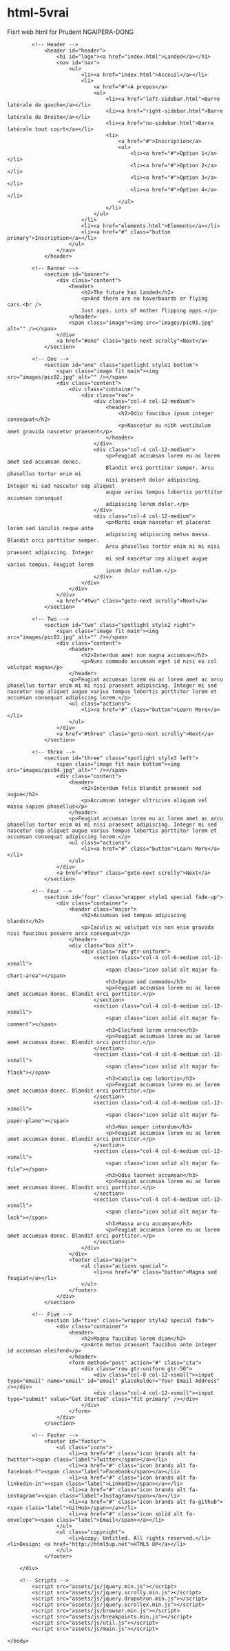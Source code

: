 # html-5vrai
Fisrt web html for Prudent NGAIPERA-DONG
<!DOCTYPE HTML>
<!--
	Landed by HTML5 UP
	html5up.net | @ajlkn
	Free for personal and commercial use under the CCA 3.0 license (html5up.net/license)
-->
<html>
	<head>
		<title>Cours HTML</title>
		<meta charset="utf-8" />
		<meta name="viewport" content="width=device-width, initial-scale=1, user-scalable=no" />
		<link rel="stylesheet" href="assets/css/main.css" />
		<noscript><link rel="stylesheet" href="assets/css/noscript.css" /></noscript>
	</head>
	<body class="is-preload landing">
		<div id="page-wrapper">

			<!-- Header -->
				<header id="header">
					<h1 id="logo"><a href="index.html">Landed</a></h1>
					<nav id="nav">
						<ul>
							<li><a href="index.html">Acceuil</a></li>
							<li>
								<a href="#">A propos</a>
								<ul>
									<li><a href="left-sidebar.html">Barre latérale de gauche</a></li>
									<li><a href="right-sidebar.html">Barre latérale de Droite</a></li>
									<li><a href="no-sidebar.html">Barre latérale tout court</a></li>
									<li>
										<a href="#">Inscription</a>
										<ul>
											<li><a href="#">Option 1</a></li>
											<li><a href="#">Option 2</a></li>
											<li><a href="#">Option 3</a></li>
											<li><a href="#">Option 4</a></li>
										</ul>
									</li>
								</ul>
							</li>
							<li><a href="elements.html">Elements</a></li>
							<li><a href="#" class="button primary">Inscription</a></li>
						</ul>
					</nav>
				</header>

			<!-- Banner -->
				<section id="banner">
					<div class="content">
						<header>
							<h2>The future has landed</h2>
							<p>And there are no hoverboards or flying cars.<br />
							Just apps. Lots of mother flipping apps.</p>
						</header>
						<span class="image"><img src="images/pic01.jpg" alt="" /></span>
					</div>
					<a href="#one" class="goto-next scrolly">Next</a>
				</section>

			<!-- One -->
				<section id="one" class="spotlight style1 bottom">
					<span class="image fit main"><img src="images/pic02.jpg" alt="" /></span>
					<div class="content">
						<div class="container">
							<div class="row">
								<div class="col-4 col-12-medium">
									<header>
										<h2>Odio faucibus ipsum integer consequat</h2>
										<p>Nascetur eu nibh vestibulum amet gravida nascetur praesent</p>
									</header>
								</div>
								<div class="col-4 col-12-medium">
									<p>Feugiat accumsan lorem eu ac lorem amet sed accumsan donec.
									Blandit orci porttitor semper. Arcu phasellus tortor enim mi
									nisi praesent dolor adipiscing. Integer mi sed nascetur cep aliquet
									augue varius tempus lobortis porttitor accumsan consequat
									adipiscing lorem dolor.</p>
								</div>
								<div class="col-4 col-12-medium">
									<p>Morbi enim nascetur et placerat lorem sed iaculis neque ante
									adipiscing adipiscing metus massa. Blandit orci porttitor semper.
									Arcu phasellus tortor enim mi mi nisi praesent adipiscing. Integer
									mi sed nascetur cep aliquet augue varius tempus. Feugiat lorem
									ipsum dolor nullam.</p>
								</div>
							</div>
						</div>
					</div>
					<a href="#two" class="goto-next scrolly">Next</a>
				</section>

			<!-- Two -->
				<section id="two" class="spotlight style2 right">
					<span class="image fit main"><img src="images/pic03.jpg" alt="" /></span>
					<div class="content">
						<header>
							<h2>Interdum amet non magna accumsan</h2>
							<p>Nunc commodo accumsan eget id nisi eu col volutpat magna</p>
						</header>
						<p>Feugiat accumsan lorem eu ac lorem amet ac arcu phasellus tortor enim mi mi nisi praesent adipiscing. Integer mi sed nascetur cep aliquet augue varius tempus lobortis porttitor lorem et accumsan consequat adipiscing lorem.</p>
						<ul class="actions">
							<li><a href="#" class="button">Learn More</a></li>
						</ul>
					</div>
					<a href="#three" class="goto-next scrolly">Next</a>
				</section>

			<!-- Three -->
				<section id="three" class="spotlight style3 left">
					<span class="image fit main bottom"><img src="images/pic04.jpg" alt="" /></span>
					<div class="content">
						<header>
							<h2>Interdum felis blandit praesent sed augue</h2>
							<p>Accumsan integer ultricies aliquam vel massa sapien phasellus</p>
						</header>
						<p>Feugiat accumsan lorem eu ac lorem amet ac arcu phasellus tortor enim mi mi nisi praesent adipiscing. Integer mi sed nascetur cep aliquet augue varius tempus lobortis porttitor lorem et accumsan consequat adipiscing lorem.</p>
						<ul class="actions">
							<li><a href="#" class="button">Learn More</a></li>
						</ul>
					</div>
					<a href="#four" class="goto-next scrolly">Next</a>
				</section>

			<!-- Four -->
				<section id="four" class="wrapper style1 special fade-up">
					<div class="container">
						<header class="major">
							<h2>Accumsan sed tempus adipiscing blandit</h2>
							<p>Iaculis ac volutpat vis non enim gravida nisi faucibus posuere arcu consequat</p>
						</header>
						<div class="box alt">
							<div class="row gtr-uniform">
								<section class="col-4 col-6-medium col-12-xsmall">
									<span class="icon solid alt major fa-chart-area"></span>
									<h3>Ipsum sed commodo</h3>
									<p>Feugiat accumsan lorem eu ac lorem amet accumsan donec. Blandit orci porttitor.</p>
								</section>
								<section class="col-4 col-6-medium col-12-xsmall">
									<span class="icon solid alt major fa-comment"></span>
									<h3>Eleifend lorem ornare</h3>
									<p>Feugiat accumsan lorem eu ac lorem amet accumsan donec. Blandit orci porttitor.</p>
								</section>
								<section class="col-4 col-6-medium col-12-xsmall">
									<span class="icon solid alt major fa-flask"></span>
									<h3>Cubilia cep lobortis</h3>
									<p>Feugiat accumsan lorem eu ac lorem amet accumsan donec. Blandit orci porttitor.</p>
								</section>
								<section class="col-4 col-6-medium col-12-xsmall">
									<span class="icon solid alt major fa-paper-plane"></span>
									<h3>Non semper interdum</h3>
									<p>Feugiat accumsan lorem eu ac lorem amet accumsan donec. Blandit orci porttitor.</p>
								</section>
								<section class="col-4 col-6-medium col-12-xsmall">
									<span class="icon solid alt major fa-file"></span>
									<h3>Odio laoreet accumsan</h3>
									<p>Feugiat accumsan lorem eu ac lorem amet accumsan donec. Blandit orci porttitor.</p>
								</section>
								<section class="col-4 col-6-medium col-12-xsmall">
									<span class="icon solid alt major fa-lock"></span>
									<h3>Massa arcu accumsan</h3>
									<p>Feugiat accumsan lorem eu ac lorem amet accumsan donec. Blandit orci porttitor.</p>
								</section>
							</div>
						</div>
						<footer class="major">
							<ul class="actions special">
								<li><a href="#" class="button">Magna sed feugiat</a></li>
							</ul>
						</footer>
					</div>
				</section>

			<!-- Five -->
				<section id="five" class="wrapper style2 special fade">
					<div class="container">
						<header>
							<h2>Magna faucibus lorem diam</h2>
							<p>Ante metus praesent faucibus ante integer id accumsan eleifend</p>
						</header>
						<form method="post" action="#" class="cta">
							<div class="row gtr-uniform gtr-50">
								<div class="col-8 col-12-xsmall"><input type="email" name="email" id="email" placeholder="Your Email Address" /></div>
								<div class="col-4 col-12-xsmall"><input type="submit" value="Get Started" class="fit primary" /></div>
							</div>
						</form>
					</div>
				</section>

			<!-- Footer -->
				<footer id="footer">
					<ul class="icons">
						<li><a href="#" class="icon brands alt fa-twitter"><span class="label">Twitter</span></a></li>
						<li><a href="#" class="icon brands alt fa-facebook-f"><span class="label">Facebook</span></a></li>
						<li><a href="#" class="icon brands alt fa-linkedin-in"><span class="label">LinkedIn</span></a></li>
						<li><a href="#" class="icon brands alt fa-instagram"><span class="label">Instagram</span></a></li>
						<li><a href="#" class="icon brands alt fa-github"><span class="label">GitHub</span></a></li>
						<li><a href="#" class="icon solid alt fa-envelope"><span class="label">Email</span></a></li>
					</ul>
					<ul class="copyright">
						<li>&copy; Untitled. All rights reserved.</li><li>Design: <a href="http://html5up.net">HTML5 UP</a></li>
					</ul>
				</footer>

		</div>

		<!-- Scripts -->
			<script src="assets/js/jquery.min.js"></script>
			<script src="assets/js/jquery.scrolly.min.js"></script>
			<script src="assets/js/jquery.dropotron.min.js"></script>
			<script src="assets/js/jquery.scrollex.min.js"></script>
			<script src="assets/js/browser.min.js"></script>
			<script src="assets/js/breakpoints.min.js"></script>
			<script src="assets/js/util.js"></script>
			<script src="assets/js/main.js"></script>

	</body>
</html>
